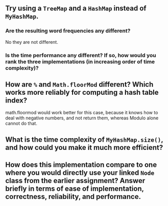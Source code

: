 ## Try using a `TreeMap` and a `HashMap` instead of `MyHashMap`. 
### Are the resulting word frequencies any different? 

No they are not different.

### Is the time performance any different? If so, how would you rank the three implementations (in increasing order of time complexity)?



## How are `%` and `Math.floorMod` different? Which works more reliably for computing a hash table index?

math.floormod would work better for this case, because it knows how to deal with negative numbers, and not return them, whereas Modulo alone cannot do that.

## What is the time complexity of `MyHashMap.size()`, and how could you make it much more efficient?



## How does this implementation compare to one where you would directly use your linked `Node` class from the earlier assignment? Answer briefly in terms of ease of implementation, correctness, reliability, and performance.

